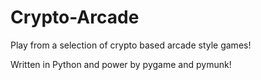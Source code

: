 # Crypto-Arcade

Play from a selection of crypto based arcade style games!

Written in Python and power by pygame and pymunk!
 
